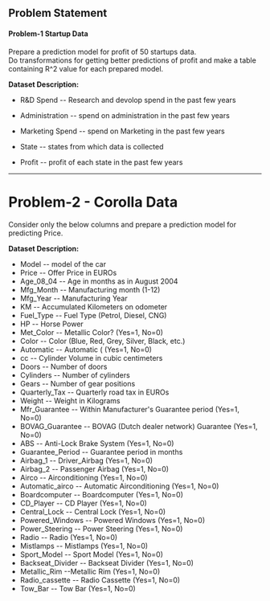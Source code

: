 ## Problem Statement
#### Problem-1 Startup Data
Prepare a prediction model for profit of 50 startups data.   
Do transformations for getting better predictions of profit and
make a table containing R^2 value for each prepared model.

**Dataset Description:**                 

* R&D Spend -- Research and devolop spend in the past few years   

* Administration -- spend on administration in the past few years  

* Marketing Spend -- spend on Marketing in the past few years  

* State -- states from which data is collected

* Profit  -- profit of each state in the past few years

----------------------------------------------------------
# Problem-2 - Corolla Data
Consider only the below columns and prepare a prediction model for predicting Price.

 **Dataset Description:**

* Model -- model of the car
* Price  -- Offer Price in EUROs	
* Age_08_04 -- Age in months as in August 2004	
* Mfg_Month -- Manufacturing month (1-12)	
* Mfg_Year	-- Manufacturing Year
* KM -- Accumulated Kilometers on odometer
* Fuel_Type	 -- Fuel Type (Petrol, Diesel, CNG)
* HP -- Horse Power
* Met_Color	 -- Metallic Color?  (Yes=1, No=0)
* Color -- Color (Blue, Red, Grey, Silver, Black, etc.)
* Automatic	-- Automatic ( (Yes=1, No=0)
* cc -- Cylinder Volume in cubic centimeters
* Doors -- Number of doors
* Cylinders	-- Number of cylinders
* Gears -- Number of gear positions
* Quarterly_Tax -- Quarterly road tax in EUROs
* Weight -- Weight in Kilograms
* Mfr_Guarantee -- Within Manufacturer's Guarantee period  (Yes=1, No=0)
* BOVAG_Guarantee -- BOVAG (Dutch dealer network) Guarantee  (Yes=1, No=0)
* ABS -- Anti-Lock Brake System (Yes=1, No=0)
* Guarantee_Period -- 	Guarantee period in months 
* Airbag_1 -- Driver_Airbag  (Yes=1, No=0)
* Airbag_2 -- Passenger Airbag  (Yes=1, No=0)
* Airco -- Airconditioning  (Yes=1, No=0)
* Automatic_airco -- Automatic Airconditioning  (Yes=1, No=0)
* Boardcomputer -- Boardcomputer  (Yes=1, No=0)
* CD_Player -- CD Player  (Yes=1, No=0)
* Central_Lock -- Central Lock  (Yes=1, No=0)
* Powered_Windows -- Powered Windows  (Yes=1, No=0)
* Power_Steering -- Power Steering  (Yes=1, No=0)
* Radio -- Radio  (Yes=1, No=0)
* Mistlamps	-- Mistlamps  (Yes=1, No=0)
* Sport_Model -- Sport Model  (Yes=1, No=0)
* Backseat_Divider -- Backseat Divider  (Yes=1, No=0)
* Metallic_Rim --Metallic Rim  (Yes=1, No=0)
* Radio_cassette -- Radio Cassette  (Yes=1, No=0)
* Tow_Bar -- Tow Bar  (Yes=1, No=0)
